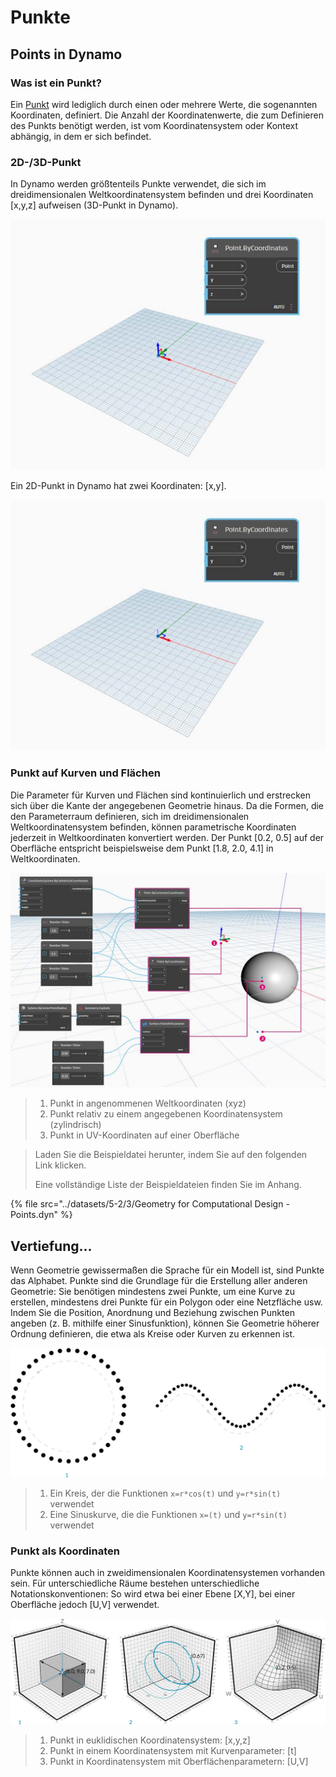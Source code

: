 # Punkte

## Points in Dynamo

### Was ist ein Punkt?

Ein [Punkt](3-points.md#deep-dive-into...) wird lediglich durch einen oder mehrere Werte, die sogenannten Koordinaten, definiert. Die Anzahl der Koordinatenwerte, die zum Definieren des Punkts benötigt werden, ist vom Koordinatensystem oder Kontext abhängig, in dem er sich befindet.

### 2D-/3D-Punkt

In Dynamo werden größtenteils Punkte verwendet, die sich im dreidimensionalen Weltkoordinatensystem befinden und drei Koordinaten [x,y,z] aufweisen (3D-Punkt in Dynamo).

![](../images/5-2/3/points-3dpointindynamo.jpg)

Ein 2D-Punkt in Dynamo hat zwei Koordinaten: [x,y].

![](../images/5-2/3/points-2dpointindynamo.jpg)

### Punkt auf Kurven und Flächen

Die Parameter für Kurven und Flächen sind kontinuierlich und erstrecken sich über die Kante der angegebenen Geometrie hinaus. Da die Formen, die den Parameterraum definieren, sich im dreidimensionalen Weltkoordinatensystem befinden, können parametrische Koordinaten jederzeit in Weltkoordinaten konvertiert werden. Der Punkt [0.2, 0.5] auf der Oberfläche entspricht beispielsweise dem Punkt [1.8, 2.0, 4.1] in Weltkoordinaten.

![](../images/5-2/3/points-xyzvscoordsysvsuv.jpg)

> 1. Punkt in angenommenen Weltkoordinaten (xyz)
> 2. Punkt relativ zu einem angegebenen Koordinatensystem (zylindrisch)
> 3. Punkt in UV-Koordinaten auf einer Oberfläche

> Laden Sie die Beispieldatei herunter, indem Sie auf den folgenden Link klicken.
>
> Eine vollständige Liste der Beispieldateien finden Sie im Anhang.

{% file src="../datasets/5-2/3/Geometry for Computational Design - Points.dyn" %}

## Vertiefung...

Wenn Geometrie gewissermaßen die Sprache für ein Modell ist, sind Punkte das Alphabet. Punkte sind die Grundlage für die Erstellung aller anderen Geometrie: Sie benötigen mindestens zwei Punkte, um eine Kurve zu erstellen, mindestens drei Punkte für ein Polygon oder eine Netzfläche usw. Indem Sie die Position, Anordnung und Beziehung zwischen Punkten angeben (z. B. mithilfe einer Sinusfunktion), können Sie Geometrie höherer Ordnung definieren, die etwa als Kreise oder Kurven zu erkennen ist.

![Punkt zu Kurve](../images/5-2/3/PointsAsBuildingBlocks-1.jpg)

> 1. Ein Kreis, der die Funktionen `x=r*cos(t)` und `y=r*sin(t)` verwendet
> 2. Eine Sinuskurve, die die Funktionen `x=(t)` und `y=r*sin(t)` verwendet

### Punkt als Koordinaten

Punkte können auch in zweidimensionalen Koordinatensystemen vorhanden sein. Für unterschiedliche Räume bestehen unterschiedliche Notationskonventionen: So wird etwa bei einer Ebene [X,Y], bei einer Oberfläche jedoch [U,V] verwendet.

![Punkt als Koordinaten](../images/5-2/3/Coordinates.jpg)

> 1. Punkt in euklidischen Koordinatensystem: [x,y,z]
> 2. Punkt in einem Koordinatensystem mit Kurvenparameter: [t]
> 3. Punkt in Koordinatensystem mit Oberflächenparametern: [U,V]
